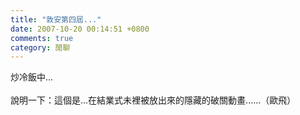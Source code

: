```yaml
---
title: "敦安第四屆..."
date: 2007-10-20 00:14:51 +0800
comments: true
category: 閒聊
---
```

炒冷飯中...<br /><br />說明一下：這個是...在結業式未裡被放出來的隱藏的破關動畫......（歐飛）<br /><br /><br /><object width="425" height="350"><param name="movie" value="http://www.youtube.com/v/NKmqZ8yz6VM" /><param name="wmode" value="transparent" /><embed width="425" height="350" src="http://www.youtube.com/v/NKmqZ8yz6VM" type="application/x-shockwave-flash" wmode="transparent"></embed></object>
